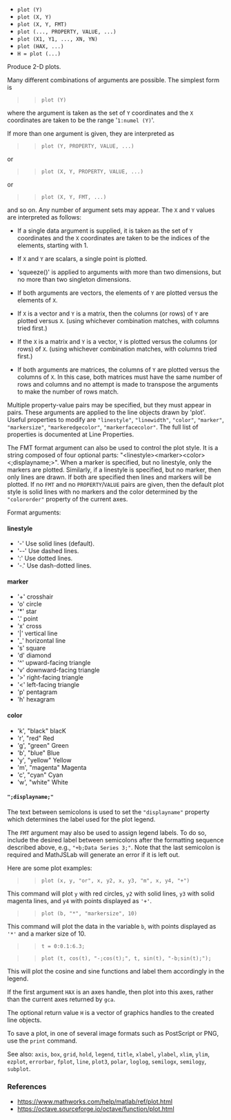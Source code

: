 * `plot (Y)`
* `plot (X, Y)`
* `plot (X, Y, FMT)`
* `plot (..., PROPERTY, VALUE, ...)`
* `plot (X1, Y1, ..., XN, YN)`
* `plot (HAX, ...)`
* `H = plot (...)`

Produce 2-D plots.

Many different combinations of arguments are possible.  The
simplest form is

>> `plot (Y)`

where the argument is taken as the set of `Y` coordinates and the `X`
coordinates are taken to be the range '`1:numel (Y)`'.

If more than one argument is given, they are interpreted as

>> `plot (Y, PROPERTY, VALUE, ...)`

or

>> `plot (X, Y, PROPERTY, VALUE, ...)`

or

>> `plot (X, Y, FMT, ...)`

and so on.  Any number of argument sets may appear.  The `X` and `Y`
values are interpreted as follows:

* If a single data argument is supplied, it is taken as the set
of `Y` coordinates and the `X` coordinates are taken to be the
indices of the elements, starting with 1.

* If `X` and `Y` are scalars, a single point is plotted.

* 'squeeze()' is applied to arguments with more than two
dimensions, but no more than two singleton dimensions.

* If both arguments are vectors, the elements of `Y` are plotted
versus the elements of `X`.

* If `X` is a vector and `Y` is a matrix, then the columns (or rows)
of `Y` are plotted versus `X`.  (using whichever combination
matches, with columns tried first.)

* If the `X` is a matrix and `Y` is a vector, `Y` is plotted versus
the columns (or rows) of `X`.  (using whichever combination
matches, with columns tried first.)

* If both arguments are matrices, the columns of `Y` are plotted
versus the columns of `X`.  In this case, both matrices must
have the same number of rows and columns and no attempt is
made to transpose the arguments to make the number of rows
match.

Multiple property-value pairs may be specified, but they must
appear in pairs.  These arguments are applied to the line objects
drawn by 'plot'.  Useful properties to modify are `"linestyle"`,
`"linewidth"`, `"color"`, `"marker"`, `"markersize"`, `"markeredgecolor"`,
`"markerfacecolor"`.  The full list of properties is documented at
Line Properties.

The FMT format argument can also be used to control the plot style.
It is a string composed of four optional parts:
"\<linestyle\>\<marker\>\<color\>\<;displayname;\>".  When a marker is
specified, but no linestyle, only the markers are plotted.
Similarly, if a linestyle is specified, but no marker, then only
lines are drawn.  If both are specified then lines and markers will
be plotted.  If no `FMT` and no `PROPERTY`/`VALUE` pairs are given, then
the default plot style is solid lines with no markers and the color
determined by the `"colororder"` property of the current axes.

Format arguments:

#### linestyle

* '-'  Use solid lines (default).
* '--' Use dashed lines.
* ':'  Use dotted lines.
* '-.' Use dash-dotted lines.

#### marker

* '+'  crosshair
* 'o'  circle
* '*'  star
* '.'  point
* 'x'  cross
* '|'  vertical line
* '_'  horizontal line
* 's'  square
* 'd'  diamond
* '^'  upward-facing triangle
* 'v'  downward-facing triangle
* '>'  right-facing triangle
* '<'  left-facing triangle
* 'p'  pentagram
* 'h'  hexagram

#### color

* 'k', "black"    blacK
* 'r', "red"      Red
* 'g', "green"    Green
* 'b', "blue"     Blue
* 'y', "yellow"   Yellow
* 'm', "magenta"  Magenta
* 'c', "cyan"     Cyan
* 'w', "white"    White

#### `";displayname;"`

The text between semicolons is used to set the `"displayname"`
property which determines the label used for the plot legend.

The `FMT` argument may also be used to assign legend labels.  To do
so, include the desired label between semicolons after the
formatting sequence described above, e.g., `"+b;Data Series 3;"`.
Note that the last semicolon is required and MathJSLab will generate
an error if it is left out.

Here are some plot examples:

>> `plot (x, y, "or", x, y2, x, y3, "m", x, y4, "+")`

This command will plot `y` with red circles, `y2` with solid lines,
`y3` with solid magenta lines, and `y4` with points displayed as
`'+'`.

>> `plot (b, "*", "markersize", 10)`

This command will plot the data in the variable `b`, with points
displayed as `'*'` and a marker size of 10.

>> `t = 0:0.1:6.3;`

>> `plot (t, cos(t), "-;cos(t);", t, sin(t), "-b;sin(t);");`

This will plot the cosine and sine functions and label them
accordingly in the legend.

If the first argument `HAX` is an axes handle, then plot into this
axes, rather than the current axes returned by `gca`.

The optional return value `H` is a vector of graphics handles to the
created line objects.

To save a plot, in one of several image formats such as PostScript
or PNG, use the `print` command.

See also: `axis`, `box`, `grid`, `hold`, `legend`, `title`, `xlabel`, `ylabel`,
`xlim`, `ylim`, `ezplot`, `errorbar`, `fplot`, `line`, `plot3`, `polar`, `loglog`,
`semilogx`, `semilogy`, `subplot`.

### References

* https://www.mathworks.com/help/matlab/ref/plot.html
* https://octave.sourceforge.io/octave/function/plot.html
